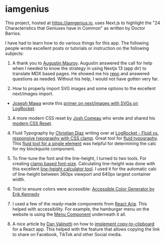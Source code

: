 # iamgenius

This project, hosted at https://iamgenius.io, uses Next.js to highlight the "24 Characteristics that Geniuses have in Common" as written by Doctor Barrios.

I have had to learn how to do various things for this app. The following people wrote excellent posts or tutorials or instruction on the following subjects:

1. A thank you to [Augustin Mauroy](https://augustinmauroy.github.io/en). Augustin answered the call for help when I needed to know the strategy in using Nextjs 13 (app dir) to translate MDX based pages. He showed me his [repo](https://github.com/AugustinMauroy/augustinmauroy.github.io/tree/main) and answered questions as needed. Without his help, I would not have gotten very far.

2. How to properly import SVG images and some options to the excellent next/images import.

- [Joseph Mawa](https://github.com/nibble0101) wrote this [primer on next/images with SVGs on LogRocket](https://blog.logrocket.com/import-svgs-next-js-apps/).

3. A more modern CSS reset by [Josh Comeau](https://twitter.com/joshwcomeau) who wrote and shared his [modern CSS Reset](https://www.joshwcomeau.com/css/custom-css-reset/).

4. Fluid Typography by [Christian Diaz](https://www.itscrisdiaz.com/) writing over at [LogRocket - Fluid vs. responsive typography with CSS clamp](https://blog.logrocket.com/fluid-vs-responsive-typography-css-clamp/). Great tool for [fluid typography](https://www.fluid-type-scale.com/). This [fluid tool for a single element](https://min-max-calculator.9elements.com/) was helpful for determining the calc for my blockquote component.

5. To fine-tune the font and the line-height, I turned to two tools. For creating [clamp based font-size](https://clamp.font-size.app/). Calculating line-height was done with this excellent [line-height calculator tool](https://fluidtypography.com/#app-get-started). I used it for the automatic calc of line-height between 360px viewport and 640px largest container width.

6. Tool to ensure colors were accessible: [Accessible Color Generator by Erik Kennedy](https://www.learnui.design/tools/accessible-color-generator.html)

7. I used a few of the ready-made components from [React Aria](https://react-spectrum.adobe.com/react-aria/index.html). This helped with accessibility. For example, the hamburger menu on the website is using the [Menu Component](https://react-spectrum.adobe.com/react-aria/Menu.html) underneath it all.

8. A nice article by [Dan Valinotti](https://dval.dev/) on how to [implement copy-to-clipboard](https://blog.logrocket.com/implementing-copy-clipboard-react-clipboard-api/) for a React app. This helped with the feature that allows copying the link to share on Facebook, TikTok and other Social media.
